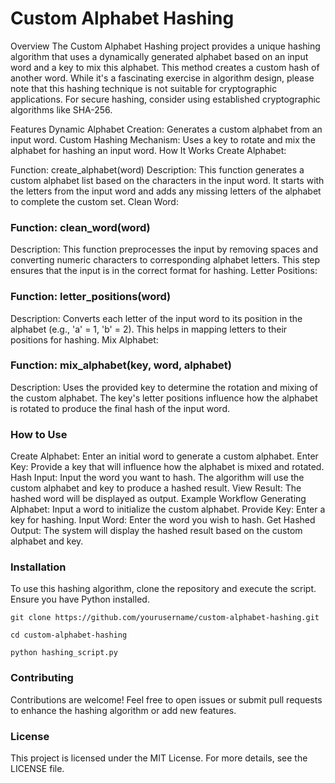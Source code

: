 # Custom Alphabet Hashing
Overview
The Custom Alphabet Hashing project provides a unique hashing algorithm that uses a dynamically generated alphabet based on an input word and a key to mix this alphabet. This method creates a custom hash of another word. While it's a fascinating exercise in algorithm design, please note that this hashing technique is not suitable for cryptographic applications. For secure hashing, consider using established cryptographic algorithms like SHA-256.

Features
Dynamic Alphabet Creation: Generates a custom alphabet from an input word.
Custom Hashing Mechanism: Uses a key to rotate and mix the alphabet for hashing an input word.
How It Works
Create Alphabet:

Function: create_alphabet(word)
Description: This function generates a custom alphabet list based on the characters in the input word. It starts with the letters from the input word and adds any missing letters of the alphabet to complete the custom set.
Clean Word:

### Function: clean_word(word)
Description: This function preprocesses the input by removing spaces and converting numeric characters to corresponding alphabet letters. This step ensures that the input is in the correct format for hashing.
Letter Positions:

### Function: letter_positions(word)
Description: Converts each letter of the input word to its position in the alphabet (e.g., 'a' = 1, 'b' = 2). This helps in mapping letters to their positions for hashing.
Mix Alphabet:

### Function: mix_alphabet(key, word, alphabet)
Description: Uses the provided key to determine the rotation and mixing of the custom alphabet. The key's letter positions influence how the alphabet is rotated to produce the final hash of the input word.

### How to Use
Create Alphabet: Enter an initial word to generate a custom alphabet.
Enter Key: Provide a key that will influence how the alphabet is mixed and rotated.
Hash Input: Input the word you want to hash. The algorithm will use the custom alphabet and key to produce a hashed result.
View Result: The hashed word will be displayed as output.
Example Workflow
Generating Alphabet: Input a word to initialize the custom alphabet.
Provide Key: Enter a key for hashing.
Input Word: Enter the word you wish to hash.
Get Hashed Output: The system will display the hashed result based on the custom alphabet and key.
### Installation
  To use this hashing algorithm, clone the repository and execute the script. Ensure you have Python installed.


`git clone https://github.com/yourusername/custom-alphabet-hashing.git`

`cd custom-alphabet-hashing`

`python hashing_script.py`

### Contributing
Contributions are welcome! Feel free to open issues or submit pull requests to enhance the hashing algorithm or add new features.

### License
This project is licensed under the MIT License. For more details, see the LICENSE file.
